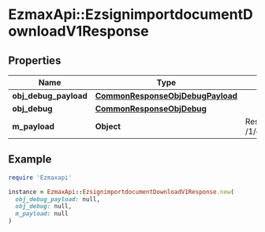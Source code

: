 # EzmaxApi::EzsignimportdocumentDownloadV1Response

## Properties

| Name | Type | Description | Notes |
| ---- | ---- | ----------- | ----- |
| **obj_debug_payload** | [**CommonResponseObjDebugPayload**](CommonResponseObjDebugPayload.md) |  |  |
| **obj_debug** | [**CommonResponseObjDebug**](CommonResponseObjDebug.md) |  | [optional] |
| **m_payload** | **Object** | Response for GET /1/object/ezsignimportdocument/{pkiEzsignimportdocumentID}/download |  |

## Example

```ruby
require 'Ezmaxapi'

instance = EzmaxApi::EzsignimportdocumentDownloadV1Response.new(
  obj_debug_payload: null,
  obj_debug: null,
  m_payload: null
)
```

